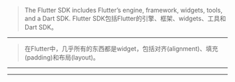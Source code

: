 > The Flutter SDK includes Flutter’s engine, framework, widgets, tools, and a Dart SDK. Flutter SDK包括Flutter的引擎、框架、widgets、工具和Dart SDK。

---

> 在Flutter中，几乎所有的东西都是widget，包括对齐(alignment)、填充(padding)和布局(layout)。

---


---